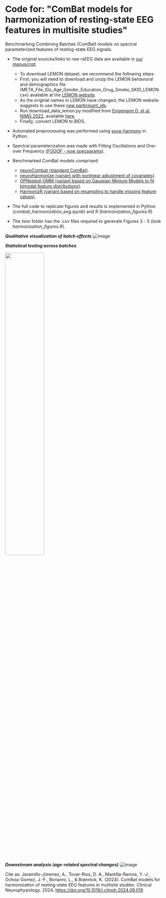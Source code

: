 # Code for: "ComBat models for harmonization of resting-state EEG features in multisite studies"


Benchmarking Combining Batches (ComBat) models on spectral parameterized features of resting-state EEG signals.


- The original sources/links to raw rsEEG data are available in [our manuscript](https://doi.org/10.1016/j.clinph.2024.09.019).
  - To download LEMON dataset, we recommend the following steps:
  - First, you will need to download and unzip the LEMON behavioral and demographics file (META_File_IDs_Age_Gender_Education_Drug_Smoke_SKID_LEMON.csv) available at the [LEMON website](https://fcp-indi.s3.amazonaws.com/data/Projects/INDI/MPI-LEMON/Compressed_tar/Behavioural_Data_MPILMBB_LEMON.tar.gz).
  - As the original names in LEMON have changed, the LEMON website suggests to use these [new participant_ids](https://fcp-indi.s3.amazonaws.com/data/Projects/INDI/MPI-LEMON/name_match.csv).
  - Run download_data_lemon.py modified from [Engemann D, et al. NIMG 2022](https://www.sciencedirect.com/science/article/pii/S105381192200636X?via%3Dihub), available [here](https://github.com/alberto-jj/combat_eeg/blob/main/download_data_lemon.py).
  - Finally, convert LEMON to BIDS.

    
- Automated preprocessing was performed using [sova-harmony](https://github.com/GRUNECO/eeg_harmonization) in Python.


- Spectral parameterization was made with Fitting Oscillations and One-over Frequency [(FOOOF - now specparams)](https://fooof-tools.github.io/fooof/).

- Benchmarked ComBat models comprised:
  - [neuroCombat (standard ComBat)](https://github.com/Jfortin1/neuroCombat).
  - [neuroHarmonize (variant with nonlinear adjustment of covariates)](https://github.com/rpomponio/neuroHarmonize).
  - [OPNested-GMM (variant based on Gaussian Mixture Models to fit bimodal feature distributions)](https://github.com/hannah-horng/opnested-combat).
  - [HarmonizR (variant based on resampling to handle missing feature values)](https://github.com/SimonSchlumbohm/HarmonizR).
 
  
- The full code to replicate figures and results is implemented in Python (*combat_harmonization_eeg.ipynb*) and R (*harmonization_figures.R*)


- The *tsne* folder has the .csv files required to generate Figures 3 - 5 (look *harmonization_figures.R*).




***Qualitative visualization of batch effects***
![image](https://github.com/user-attachments/assets/6a1667b3-5838-483e-9719-5c2fe8384533)


***Statistical testing across batches***

<img src="https://github.com/user-attachments/assets/3827fceb-9cc7-48d6-9124-807b10e7836b" width="50%" />

***Downstream analysis (age-related spectral changes)***
![image](https://github.com/user-attachments/assets/ac20195e-b045-4b1b-8b0c-d08d7e266ab6)


Cite as: Jaramillo-Jimenez, A., Tovar-Rios, D. A., Mantilla-Ramos, Y.-J., Ochoa-Gomez, J.-F., Bonanni, L., & Brønnick, K. (2024). ComBat models for harmonization of resting-state EEG features in multisite studies. Clinical Neurophysiology. 2024. https://doi.org/10.1016/j.clinph.2024.09.019

